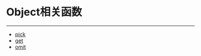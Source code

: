 # Object相关函数

---

- [pick](/repository/Libraries/Lodash/pick.md#pick)
- [get](/repository/Libraries/Lodash/get.md#get)
- [omit](/repository/Libraries/Lodash/omit.md#omit)